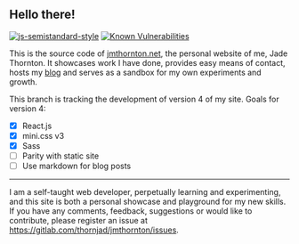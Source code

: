 ## Hello there!

[![js-semistandard-style](https://img.shields.io/badge/code%20style-semistandard-brightgreen.svg?style=flat-square)](https://github.com/Flet/semistandard) [![Known Vulnerabilities](https://snyk.io/test/github/thornjad/jmthornton/badge.svg)](https://snyk.io/test/github/thornjad/jmthornton)

This is the source code of [jmthornton.net](http://jmthornton.net), the
personal website of me, Jade Thornton. It showcases work I have done, provides
easy means of contact, hosts my [blog](https://blog.jmthornton.net)
and serves as a sandbox for my own experiments and growth.

This branch is tracking the development of version 4 of my site. Goals for
version 4:

- [x] React.js
- [x] mini.css v3
- [x] Sass
- [ ] Parity with static site
- [ ] Use markdown for blog posts

---

I am a self-taught web developer, perpetually learning and experimenting, and this site is both a personal showcase and playground for my new skills. If you have any comments, feedback, suggestions or would like to contribute, please register an issue at <https://gitlab.com/thornjad/jmthornton/issues>.
